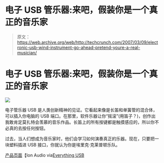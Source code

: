 # 电子 USB 管乐器:来吧，假装你是一个真正的音乐家

> 原文：<https://web.archive.org/web/http://techcrunch.com/2007/03/09/electronic-usb-wind-instrument-go-ahead-pretend-youre-a-real-musician/>

# 电子 USB 管乐器:来吧，假装你是一个真正的音乐家

![](img/c4b7f6b338bf11f465deb6ccb412ac36.png)

电子管乐器 USB 是人类创新精神的见证。它看起来像是长笛和单簧管的混合体，可以插入你电脑的 USB 端口。在那里，软件乐器让你“摇滚”(用笛子？)，创作出我敢肯定莫扎特会羡慕的音乐作品。长笛上的所有按键都是触摸感应的，所以你不必真的去按任何按钮。

过去，当人们想成为音乐家时，他们会学习如何演奏真正的乐器。现在，只要把一块塑料插进 USB 接口，你就认为你是埃里克·克莱普顿乐队。

[产品页面](https://web.archive.org/web/20130628192637/http://ion-audio.com/EWIUSB.php)【Ion Audio via[Everything USB](https://web.archive.org/web/20130628192637/http://www.everythingusb.com/ion_ewi_usb_12092.html)